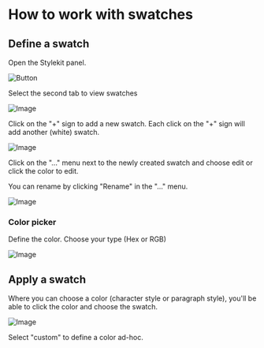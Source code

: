 # How to work with swatches

## Define a swatch

Open the Stylekit panel.

![Button](https://chilipublishdocs.imgix.net/GraFx_studio/how_to/ps_1.png)

Select the second tab to view swatches

![Image](https://chilipublishdocs.imgix.net/GraFx_studio/how_to/swatch_01.png?w=300)

Click on the "+" sign to add a new swatch.
Each click on the "+" sign will add another (white) swatch.

![Image](https://chilipublishdocs.imgix.net/GraFx_studio/how_to/swatch_02.png?w=300)

Click on the "..." menu next to the newly created swatch and choose edit or click the color to edit.

You can rename by clicking "Rename" in the "..." menu.

![Image](https://chilipublishdocs.imgix.net/GraFx_studio/how_to/swatch_03.png?w=400)

### Color picker

Define the color. Choose your type (Hex or RGB)

![Image](https://chilipublishdocs.imgix.net/GraFx_studio/how_to/swatch_04.png?w=400)

## Apply a swatch

Where you can choose a color (character style or paragraph style), you'll be able to click the color and choose the swatch.

![Image](https://chilipublishdocs.imgix.net/GraFx_studio/how_to/swatch_05.png)

Select "custom" to define a color ad-hoc.